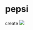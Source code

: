 # pepsi
create
<img src="https://encrypted-tbn0.gstatic.com/images?q=tbn:ANd9GcR5P3dPmNne1bR-fSwj-MKdGUlcn_rVR4lhnA&usqp=CAU">
